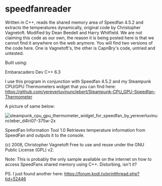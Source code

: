 # speedfanreader
 
Written in C++, reads the shared memory area of Speedfan 4.5.2 and extracts the temperatures dynamically, original code by Christopher Vagnetoft. 
Modified by Dean Beedell and Harry Whitfield. We are not claiming this code as our own, the reason it is being posted here is that we cannot find it anywhere on the web anymore. You will find two versions of the code here. One is Vagnetoft's, the other is CapnBry's code, untried and untested. 

Built using: 

Embaracadero Dev C++ 6.3

I use this program in conjunction with Speedfan 4.5.2 and my Steampunk CPU/GPU Thermometers widget that you can find here:
https://github.com/yereverluvinunclebert/Steampunk-CPU_GPU-Speedfan-Thermometer

A picture of same below:

![steampunk_cpu_gpu_thermometer_widget_for_speedfan_by_yereverluvinuncleber_d4lri07-375w-2x](https://github.com/yereverluvinunclebert/speedfan-shared-memory-reader-C--/assets/2788342/c89110ec-0f26-4d46-b1d8-0b1b6e051366)



SpeedFan Information Tool 1.0
Retrieves temperature information from SpeedFan and outputs it to the console.

(c) 2008, Christopher Vagnetoft
Free to use and reuse under the GNU Public License (GPL) v2.

Note: This is probably the only sample available on the internet on how to
access SpeedFans shared memory using C++. Disturbing, isn't it? 

PS. I just found another here: https://forum.kodi.tv/printthread.php?tid=52446

